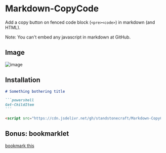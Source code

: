 # Markdown-CopyCode

Add a copy button on fenced code block (`<pre><code>`) in markdown (and HTML).

Note: You can't embed any javascript in markdown at GitHub.

## Image

![image](https://user-images.githubusercontent.com/7663652/88813919-77c75900-d1f4-11ea-9214-7e3cbce8c950.png)

## Installation

````markdown
# Something bothering title

```powershell
Get-ChildItem
```

<script src="https://cdn.jsdelivr.net/gh/standstonecraft/Markdown-CopyCode/js/mdCopyCode.min.js"></script>
````

## Bonus: bookmarklet

<a href="javascript:(function(d,s){ s=d.createElement('script');s.src='//cdn.jsdelivr.net/gh/standstonecraft/Markdown-CopyCode/js/mdCopyCode.min.js';d.body.appendChild(s);})(document)">bookmark this</a>
